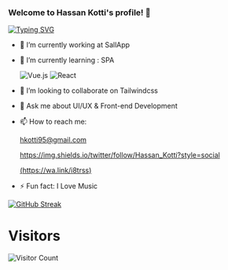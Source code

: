 ### Welcome to Hassan Kotti's profile! 👋

[![Typing SVG](https://readme-typing-svg.herokuapp.com?font=cairo&size=25&duration=6000&color=FA8B00&width=500&lines=Hi+I'm+Hassan+Kotti;I'm+a+front-end+developer;With+little+bit+of+Backend+knowledgeWith+little+bit+of+Backend+knowledgeWith+little+bit+of+Backend+knowledge;3%2B+Years+of+coding+experience;Always+learning+new+things)](https://git.io/typing-svg)

- 🔭 I’m currently working at SallApp
- 🌱 I’m currently learning : SPA

  ![Vue.js](https://img.shields.io/badge/vuejs-%2335495e.svg?style=for-the-badge&logo=vuedotjs&logoColor=%234FC08D)
  ![React](https://img.shields.io/badge/react-%2320232a.svg?style=for-the-badge&logo=react&logoColor=%2361DAFB)
  
- 👯 I’m looking to collaborate on Tailwindcss
- 💬 Ask me about UI/UX & Front-end Development
- 📫 How to reach me: 
  
  hkotti95@gmail.com
  
  https://img.shields.io/twitter/follow/Hassan_Kotti?style=social

  [(https://wa.link/i8trss)](https://img.shields.io/badge/WhatsApp-25D366?style=for-the-badge&logo=whatsapp&logoColor=white)

- ⚡ Fun fact: I Love Music


[![GitHub Streak](https://github-readme-streak-stats.herokuapp.com?user=hassankotti&theme=dark&date_format=M%20j%5B%2C%20Y%5D)](https://git.io/streak-stats)


# Visitors

![Visitor Count](https://profile-counter.glitch.me/hassankotti/count.svg)
